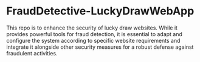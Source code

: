 # FraudDetective-LuckyDrawWebApp
This repo is to enhance the security of lucky draw websites. While it provides powerful tools for fraud detection, it is essential to adapt and configure the system according to specific website requirements and integrate it alongside other security measures for a robust defense against fraudulent activities.
